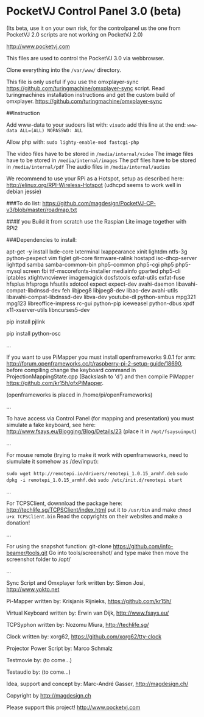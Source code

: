 # PocketVJ Control Panel 3.0 (beta)
(Its beta,  use it on your own risk, for the controlpanel us the one from PocketVJ 2.0
scripts are not working on PocketVJ 2.0)

http://www.pocketvj.com

This files are used to control the PocketVJ 3.0 via webbrowser.

Clone everything into the `/var/www/` directory.

This file is only useful if you use the omxplayer-sync https://github.com/turingmachine/omxplayer-sync script.
Read turingmachines installation instructions and get the custom build of omxplayer.
https://github.com/turingmachine/omxplayer-sync

##Instruction

Add www-data to your sudoers list with: `visudo` add this line at the end: `www-data ALL=(ALL) NOPASSWD: ALL`

Allow php with: `sudo lighty-enable-mod fastcgi-php`

The video files have to be stored in `/media/internal/video`
The image files have to be stored in `/media/internal/images`
The pdf files have to be stored in `/media/internal/pdf`
The audio files in `/media/internal/audios`

We recommend to use your RPi as a Hotspot, setup as described here: http://elinux.org/RPI-Wireless-Hotspot
(udhcpd seems to work well in debian jessie)

###To do list:
https://github.com/magdesign/PocketVJ-CP-v3/blob/master/roadmap.txt

###If you Build it from scratch
use the Raspian Lite image together with RPi2

###Dependencies to install:

apt-get -y install lxde-core lxterminal lxappearance xinit lightdm ntfs-3g python-pexpect vim figlet git-core firmware-ralink hostapd isc-dhcp-server lighttpd samba samba-common-bin php5-common php5-cgi php5 php5-mysql screen fbi ttf-mscorefonts-installer mediainfo gparted php5-cli iptables xtightvncviewer imagemagick dosfstools exfat-utils exfat-fuse hfsplus hfsprogs hfsutils xdotool expect expect-dev avahi-daemon libavahi-compat-libdnssd-dev feh libjpeg8 libjpeg8-dev libao-dev avahi-utils libavahi-compat-libdnssd-dev libva-dev youtube-dl python-smbus mpg321 mpg123 libreoffice-impress rc-gui python-pip iceweasel python-dbus xpdf x11-xserver-utils libncurses5-dev

pip install pjlink

pip install python-osc


...


If you want to use PiMapper you must install openframeworks 9.0.1 for arm: http://forum.openframeworks.cc/t/raspberry-pi-2-setup-guide/18690, before compiling change the keyboard command in ProjectionMappingState.cpp (Backslash to 'd') and then compile PiMapper https://github.com/kr15h/ofxPiMapper. 

(openframeworks is placed in /home/pi/openFrameworks)

...

To have access via Control Panel (for mapping and presentation) you must simulate a fake keyboard, see here: 
http://www.fsays.eu/Blogging/Blog/Details/23
(place it in `/opt/fsaysuinput`) 

...


For mouse remote (trying to make it work with openframeworks, need to siumulate it somehow as /dev/input):

`sudo wget http://remotepi.io/drivers/remotepi_1.0.15_armhf.deb`
`sudo dpkg -i remotepi_1.0.15_armhf.deb`
`sudo /etc/init.d/remotepi start`

...


For TCPSClient, downnload the package here: http://techlife.sg/TCPSClient/index.html
put it to `/usr/bin` and make `chmod u+x TCPSClient.bin`
Read the copyrights on their websites and make a donation!


...


For using the snapshot function:
git-clone https://github.com/info-beamer/tools.git
Go into tools/screenshot/ and type make
then move the screenshot folder to /opt/


...


Sync Script and Omxplayer fork written by: Simon Josi, http://www.yokto.net

Pi-Mapper written by: Krisjanis Rijnieks, https://github.com/kr15h/

Virtual Keyboard written by: Erwin van Dijk, http://www.fsays.eu/

TCPSyphon written by: Nozomu Miura, http://techlife.sg/

Clock written by: xorg62, https://github.com/xorg62/tty-clock

Projector Power Script by: Marco Schmalz

Testmovie by: (to come...)

Testaudio by: (to come...)

Idea, support and concept by: Marc-André Gasser, http://magdesign.ch/


Copyright by http://magdesign.ch

Please support this project! http://www.pocketvj.com
